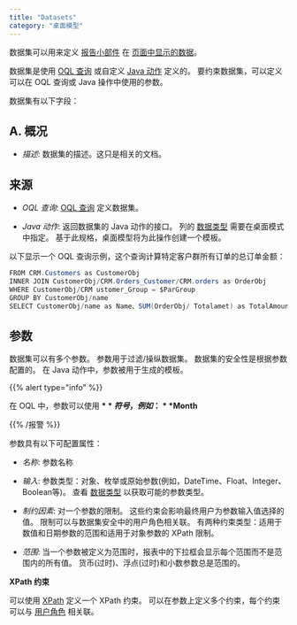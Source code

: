 ```yaml
---
title: "Datasets"
category: "桌面模型"
---
```



数据集可以用来定义 [报告小部件](report-widgets) 在 [页面中显示的数据](pages)。

数据集是使用 [OQL 查询](oql) 或自定义 [Java 动作](java-actions) 定义的。 要约束数据集，可以定义可以在 OQL 查询或 Java 操作中使用的参数。

数据集有以下字段：

## A. 概况

*   _描述_: 数据集的描述。这只是相关的文档。

## 来源

*   _OQL 查询_: [OQL 查询](oql) 定义数据集。

*   _Java 动作_: 返回数据集的 Java 动作的接口。 列的 [数据类型](data-types) 需要在桌面模式中指定。 基于此规格，桌面模型将为此操作创建一个模板。

以下显示一个 OQL 查询示例，这个查询计算特定客户群所有订单的总订单金额：

```java
FROM CRM.Customers as CustomerObj
INNER JOIN CustomerObj/CRM.Orders_Customer/CRM.orders as OrderObj
WHERE CustomerObj/CRM ustomer_Group = $ParGroup
GROUP BY CustomerObj/name
SELECT CustomerObj/name as Name、SUM(OrderObj/ Totalamet) as TotalAmount
```

## 参数

数据集可以有多个参数。 参数用于过滤/操纵数据集。 数据集的安全性是根据参数配置的。 在 Java 动作中，参数被用于生成的模板。

{{% alert type="info" %}}

在 OQL 中，参数可以使用 **$** 符号，例如： **$Month**

{{% /报警 %}}

参数具有以下可配置属性：

*   _名称_: 参数名称 </em>

*   _输入_: 参数类型：对象、枚举或原始参数(例如，DateTime、Float、Integer、Boolean等)。 查看 [数据类型](data-types) 以获取可能的参数类型。

*   _制约因素_: 对一个参数的限制。 这些约束会影响最终用户为参数输入值选择的值。 限制可以与数据集安全中的用户角色相关联。 有两种约束类型：适用于数值和日期参数的范围和适用于对象参数的 XPath 限制。

* _范围_: 当一个参数被定义为范围时，报表中的下拉框会显示每个范围而不是范围内的所有值。 货币(过时)、浮点(过时)和小数参数总是范围的。

**XPath 约束**

可以使用 [XPath](xpath) 定义一个 XPath 约束。 可以在参数上定义多个约束，每个约束可以与 [用户角色](user-roles) 相关联。
